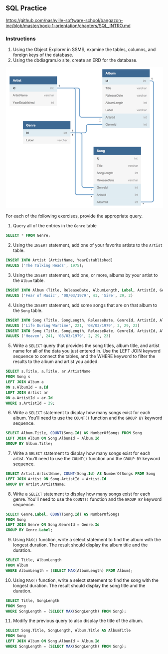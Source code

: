 ## SQL Practice

https://github.com/nashville-software-school/bangazon-inc/blob/master/book-1-orientation/chapters/SQL_INTRO.md

### Instructions
1. Using the Object Explorer in SSMS, examine the tables, columns, and foreign keys of the database.
2. Using the dbdiagram.io site, create an ERD for the database.

<img src='musicHistory_ERD.png' width=700>

For each of the following exercises, provide the appropriate query. 

1. Query all of the entries in the `Genre` table
```sql
SELECT * FROM Genre;
```

2. Using the `INSERT` statement, add one of your favorite artists to the `Artist` table.
```sql
INSERT INTO Artist (ArtistName, YearEstablished) 
VALUES ('The Talking Heads', 1975);
```

3. Using the `INSERT` statement, add one, or more, albums by your artist to the `Album` table.
```sql
INSERT INTO Album (Title, ReleaseDate, AlbumLength, Label, ArtistId, GenreId)
VALUES ('Fear of Music', '08/03/1979', 41, 'Sire', 29, 2)
```

4. Using the `INSERT` statement, add some songs that are on that album to the `Song` table.
```sql
INSERT INTO Song (Title, SongLength, ReleaseDate, GenreId, ArtistId, AlbumId)
VALUES ('Life During Wartime', 221, '08/03/1979', 2, 29, 23)
INSERT INTO Song (Title, SongLength, ReleaseDate, GenreId, ArtistId, AlbumId)
VALUES ('Heaven', 241, '08/03/1979', 2, 29, 23)
```

5. Write a `SELECT` query that provides the song titles, album title, and artist name for all of the data you just entered in. Use the LEFT JOIN keyword sequence to connect the tables, and the WHERE keyword to filter the results to the album and artist you added.
```sql
SELECT s.Title, a.Title, ar.ArtistName
FROM Song s 
LEFT JOIN Album a 
ON s.AlbumId = a.Id
LEFT JOIN Artist ar
ON a.ArtistId = ar.Id
WHERE s.ArtistId = 29;
```

6. Write a `SELECT` statement to display how many songs exist for each album. You'll need to use the `COUNT()` function and the `GROUP BY` keyword sequence.
```sql
SELECT Album.Title, COUNT(Song.Id) AS NumberOfSongs FROM Song
LEFT JOIN Album ON Song.AlbumId = Album.Id
GROUP BY Album.Title;
```

7. Write a `SELECT` statement to display how many songs exist for each artist. You'll need to use the `COUNT()` function and the `GROUP BY` keyword sequence.
```sql
SELECT Artist.ArtistName, COUNT(Song.Id) AS NumberOfSongs FROM Song
LEFT JOIN Artist ON Song.ArtistId = Artist.Id
GROUP BY Artist.ArtistName;
```

8. Write a `SELECT` statement to display how many songs exist for each genre. You'll need to use the `COUNT()` function and the `GROUP BY` keyword sequence.
```sql
SELECT Genre.Label, COUNT(Song.Id) AS NumberOfSongs 
FROM Song
LEFT JOIN Genre ON Song.GenreId = Genre.Id
GROUP BY Genre.Label;
```

9. Using `MAX()` function, write a select statement to find the album with the longest duration. The result should display the album title and the duration.
```sql
SELECT Title, AlbumLength
FROM Album
WHERE AlbumLength = (SELECT MAX(AlbumLength) FROM Album);
```

10. Using `MAX()` function, write a select statement to find the song with the longest duration. The result should display the song title and the duration.
```sql
SELECT Title, SongLength
FROM Song
WHERE SongLength = (SELECT MAX(SongLength) FROM Song);
```

11. Modify the previous query to also display the title of the album.
```sql
SELECT Song.Title, SongLength, Album.Title AS AlbumTitle
FROM Song
LEFT JOIN Album ON Song.AlbumId = Album.Id
WHERE SongLength = (SELECT MAX(SongLength) FROM Song);
```
